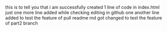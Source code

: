 this is to tell you that i am successfully created 1 line of code in index.html
just one more line added while checking editing in github
one another line added to test the feature of pull
readme md got changed to test the feature of part2 branch